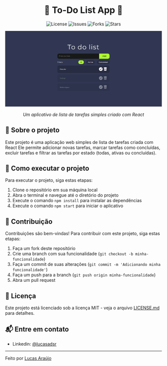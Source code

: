 <h1 align="center">📝 To-Do List App 📝</h1>

<p align="center">
  <img src="https://img.shields.io/github/license/lucasadsr/To-Do-List" alt="License">
  <img src="https://img.shields.io/github/issues/lucasadsr/To-Do-List" alt="Issues">
  <img src="https://img.shields.io/github/forks/lucasadsr/To-Do-List" alt="Forks">
  <img src="https://img.shields.io/github/stars/lucasadsr/To-Do-List" alt="Stars">
</p>

<p align="center">
  <img src="./public/screenshot.png" alt="Screenshot">
</p>

<p align="center">
  <i>Um aplicativo de lista de tarefas simples criado com React</i>
</p>

## 📖 Sobre o projeto

Este projeto é uma aplicação web simples de lista de tarefas criada com React Ele permite adicionar novas tarefas, marcar tarefas como concluídas, excluir tarefas e filtrar as tarefas por estado (todas, ativas ou concluídas).

## 🚀 Como executar o projeto

Para executar o projeto, siga estas etapas:

1. Clone o repositório em sua máquina local
2. Abra o terminal e navegue até o diretório do projeto
3. Execute o comando `npm install` para instalar as dependências
4. Execute o comando `npm start` para iniciar o aplicativo

## 🤝 Contribuição

Contribuições são bem-vindas! Para contribuir com este projeto, siga estas etapas:

1. Faça um fork deste repositório
2. Crie uma branch com sua funcionalidade (`git checkout -b minha-funcionalidade`)
3. Faça um commit de suas alterações (`git commit -m 'Adicionando minha funcionalidade'`)
4. Faça um push para a branch (`git push origin minha-funcionalidade`)
5. Abra um pull request

## 📝 Licença

Este projeto está licenciado sob a licença MIT - veja o arquivo [LICENSE.md](LICENSE.md) para detalhes.

## 📬 Entre em contato

- Linkedin: [@lucasadsr](https://www.linkedin.com/in/lucasadsr/)

---
Feito por [Lucas Araújo](https://www.linkedin.com/in/lucasadsr/)
